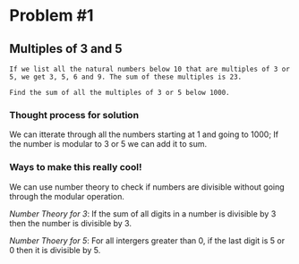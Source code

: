 # Problem #1

## Multiples of 3 and 5

```
If we list all the natural numbers below 10 that are multiples of 3 or 5, we get 3, 5, 6 and 9. The sum of these multiples is 23.

Find the sum of all the multiples of 3 or 5 below 1000.
```

### Thought process for solution

We can itterate through all the numbers starting at 1 and going to 1000; If the number is modular to
3 or 5 we can add it to sum.

### Ways to make this really cool!

We can use number theory to check if numbers are divisible without going through the modular operation.

*Number Theory for 3*: If the sum of all digits in a number is divisible by 3 then the number is divisible by 3.

*Number Thoery for 5*: For all intergers greater than 0, if the last digit is 5 or 0 then it is divisible by 5.
